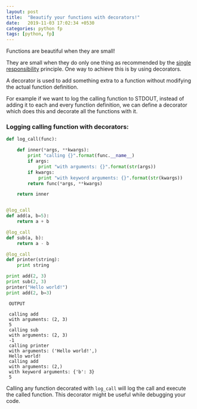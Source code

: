 ```yaml
---
layout: post
title:  "Beautify your functions with decorators!"
date:   2019-11-03 17:02:34 +0530
categories: python fp
tags: [python, fp]
---
```

Functions are beautiful when they are small! 

They are small when they do only one thing as recommended by the [single responsibility] principle. One way to achieve this is by using decorators.

A decorator is used to add something extra to a function without modifying the actual function definition.

For example if we want to log the calling function to STDOUT, instead of adding it to each and every function definition, we can define a decorator which does this and decorate all the functions with it.

### Logging calling function with decorators: <br>
``` python
def log_call(func):

    def inner(*args, **kwargs):
        print "calling {}".format(func.__name__)
        if args:
            print "with arguments: {}".format(str(args))
        if kwargs:
            print "with keyword arguments: {}".format(str(kwargs))
        return func(*args, **kwargs)

    return inner


@log_call
def add(a, b=5):
    return a + b

@log_call
def sub(a, b):
    return a - b

@log_call
def printer(string):
    print string

print add(2, 3)
print sub(2, 3)
printer("Hello world!")
print add(2, b=3)
```

```
 OUTPUT

 calling add
 with arguments: (2, 3)
 5
 calling sub
 with arguments: (2, 3)
 -1
 calling printer
 with arguments: ('Hello world!',)
 Hello world!
 calling add
 with arguments: (2,)
 with keyword arguments: {'b': 3}
 5

```

Calling any function decorated with `log_call` will log the call and execute the called function. This decorator might be useful while debugging your code.

[single responsibility]: https://en.wikipedia.org/wiki/Single_responsibility_principle
